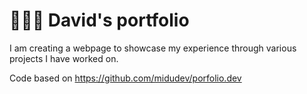 # 👨🏻‍💻 David's portfolio

I am creating a webpage to showcase my experience through various projects I have worked on.

Code based on https://github.com/midudev/porfolio.dev
